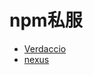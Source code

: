 # npm私服

- [Verdaccio](https://verdaccio.org/)
- [nexus](https://juejin.cn/post/6971799169933508638)